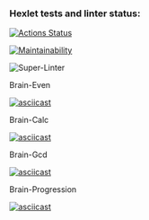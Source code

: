 ### Hexlet tests and linter status:
[![Actions Status](https://github.com/Igor-Klein/frontend-project-lvl1/workflows/hexlet-check/badge.svg)](https://github.com/Igor-Klein/frontend-project-lvl1/actions)

[![Maintainability](https://api.codeclimate.com/v1/badges/c8a12f3705d8572c0cfc/maintainability)](https://codeclimate.com/github/Igor-Klein/frontend-project-lvl1/maintainability)

![Super-Linter](https://github.com/Igor-Klein/frontend-project-lvl1/workflows/Super-Linter/badge.svg)

Brain-Even

[![asciicast](https://asciinema.org/a/1QcqQ8PBB4fiBNGJjIZmlXzNe.svg)](https://asciinema.org/a/1QcqQ8PBB4fiBNGJjIZmlXzNe)

Brain-Calc

[![asciicast](https://asciinema.org/a/vYesZDbhuTDxmfZVD8cVRsCRk.svg)](https://asciinema.org/a/vYesZDbhuTDxmfZVD8cVRsCRk)

Brain-Gcd

[![asciicast](https://asciinema.org/a/82aWNKQku0E4AliKny6PLaKS0.svg)](https://asciinema.org/a/82aWNKQku0E4AliKny6PLaKS0)

Brain-Progression

[![asciicast](https://asciinema.org/a/IZxMAYYBp1lPHrBdHLpdNAkyV.svg)](https://asciinema.org/a/IZxMAYYBp1lPHrBdHLpdNAkyV)